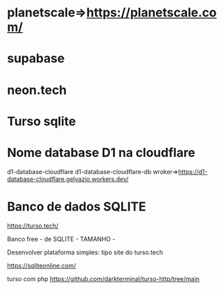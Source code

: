 # planetscale=>https://planetscale.com/
# supabase
# neon.tech
# Turso sqlite

# Nome database D1 na cloudflare
d1-database-cloudflare
d1-database-cloudflare-db
wroker=>https://d1-database-cloudflare.gelvazio.workers.dev/

# Banco de dados SQLITE
https://turso.tech/

Banco free - de SQLITE - TAMANHO -

Desenvolver plataforma simples:
tipo site do turso.tech

https://sqliteonline.com/

turso com php
https://github.com/darkterminal/turso-http/tree/main

